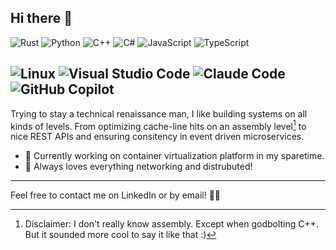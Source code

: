 ## Hi there 👋
![Rust](https://img.shields.io/badge/rust-%23000000.svg?style=for-the-badge&logo=rust&logoColor=white)
![Python](https://img.shields.io/badge/python-3670A0?style=for-the-badge&logo=python&logoColor=ffdd54)
![C++](https://img.shields.io/badge/c++-%2300599C.svg?style=for-the-badge&logo=c%2B%2B&logoColor=white)
![C#](https://img.shields.io/badge/c%23-%23239120.svg?style=for-the-badge&logo=csharp&logoColor=white)
![JavaScript](https://img.shields.io/badge/javascript-%23323330.svg?style=for-the-badge&logo=javascript&logoColor=%23F7DF1E)
![TypeScript](https://img.shields.io/badge/typescript-%23007ACC.svg?style=for-the-badge&logo=typescript&logoColor=white)

![Linux](https://img.shields.io/badge/Linux-FCC624?style=for-the-badge&logo=linux&logoColor=black)
![Visual Studio Code](https://img.shields.io/badge/Visual%20Studio%20Code-0078d7.svg?style=for-the-badge&logo=visual-studio-code&logoColor=white)
![Claude Code](https://img.shields.io/badge/Claude%20Code-c15f3c?style=for-the-badge&logo=claude&logoColor=white)
![GitHub Copilot](https://img.shields.io/badge/github_copilot-8957E5?style=for-the-badge&logo=github-copilot&logoColor=white)
---
Trying to stay a technical renaissance man, I like building systems on all kinds of levels. From optimizing cache-line hits on an assembly level[^1] to nice REST APIs and ensuring consitency in event driven microservices.

- 🔭 Currently working on container virtualization platform in my sparetime.
- 🔌 Always loves everything networking and distrubuted!

---

Feel free to contact me on LinkedIn or by email! 🚀🌟

[^1]: Disclaimer: I don't really know assembly. Except when godbolting C++. But it sounded more cool to say it like that :)

